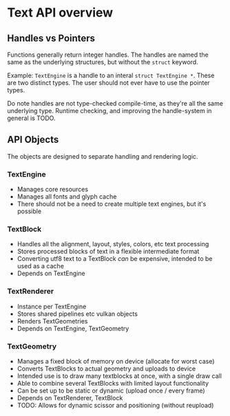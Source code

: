 # Text API overview

## Handles vs Pointers
Functions generally return integer handles. The handles are named the same as 
the underlying structures, but without the `struct` keyword. 

Example: `TextEngine` is a handle to an interal `struct TextEngine *`. These 
are two distinct types. The user should not ever have to use the pointer types.

Do note handles are not type-checked compile-time, as they're all the same 
underlying type. Runtime checking, and improving the handle-system in general 
is TODO.

## API Objects
The objects are designed to separate handling and rendering logic.

### TextEngine 
- Manages core resources
- Manages all fonts and glyph cache
- There should not be a need to create multiple text engines, but it's possible

### TextBlock 
- Handles all the alignment, layout, styles, colors, etc text processing
- Stores processed blocks of text in a flexible intermediate format
- Converting utf8 text to a TextBlock *can* be expensive, intended to be used as a cache
- Depends on TextEngine

### TextRenderer
- Instance per TextEngine 
- Stores shared pipelines etc vulkan objects
- Renders TextGeometries
- Depends on TextEngine, TextGeometry

### TextGeometry
- Manages a fixed block of memory on device (allocate for worst case)
- Converts TextBlocks to actual geometry and uploads to device
- Intended use is to draw many textblocks at once, with a single draw call
- Able to combine several TextBlocks with limited layout functionality
- Can be set up to be static or dynamic (upload once / every frame)
- Depends on TextRenderer, TextBlock
- TODO: Allows for dynamic scissor and positioning (without reupload)


